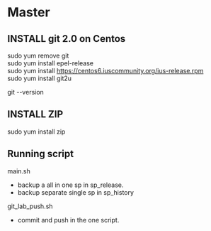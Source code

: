 # Master
## INSTALL git 2.0 on Centos
sudo yum remove git<br>
sudo yum install epel-release<br>
sudo yum install https://centos6.iuscommunity.org/ius-release.rpm<br>
sudo yum install git2u<br>

git --version

## INSTALL ZIP
sudo yum install zip

## Running script
main.sh
  - backup a all in one sp in sp_release.
  - backup separate single sp in sp_history

git_lab_push.sh
  - commit and push in the one script.

